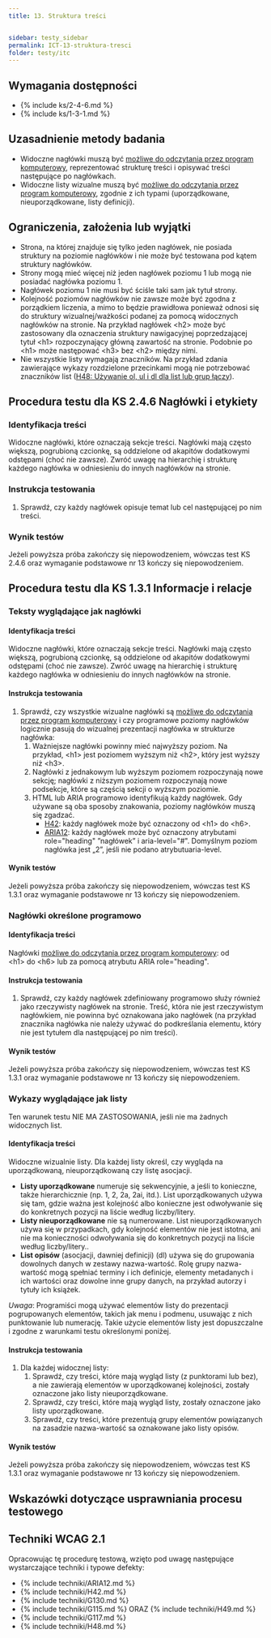 ```yaml
---
title: 13. Struktura treści


sidebar: testy_sidebar
permalink: ICT-13-struktura-tresci
folder: testy/itc
---
```


## Wymagania dostępności
- {% include ks/2-4-6.md %}
- {% include ks/1-3-1.md %}

## Uzasadnienie metody badania

-   Widoczne nagłówki muszą być [możliwe do odczytania przez program komputerowy](https://www.w3.org/TR/WCAG21/#dfn-programmatically-determinable), reprezentować strukturę treści i opisywać treści następujące po nagłówkach.
-   Widoczne listy wizualne  muszą być [możliwe do odczytania przez program komputerowy](https://www.w3.org/TR/WCAG21/#dfn-programmatically-determinable), zgodnie z ich typami (uporządkowane, nieuporządkowane, listy definicji).

## Ograniczenia, założenia lub wyjątki

-   Strona, na której znajduje się tylko jeden nagłówek, nie posiada struktury na poziomie nagłówków i nie może być testowana pod kątem struktury nagłówków.
-   Strony mogą mieć więcej niż jeden nagłówek poziomu 1 lub mogą nie posiadać nagłówka poziomu 1.
-   Nagłówek poziomu 1 nie musi być ściśle taki sam jak tytuł strony.
-   Kolejność poziomów nagłówków nie zawsze może być zgodna z porządkiem liczenia, a mimo to będzie prawidłowa ponieważ odnosi się do struktury wizualnej/ważkości podanej za pomocą widocznych nagłówków na stronie. Na przykład nagłówek &lt;h2&gt; może być zastosowany dla oznaczenia struktury nawigacyjnej poprzedzającej tytuł &lt;h1&gt; rozpoczynający główną zawartość na stronie. Podobnie po &lt;h1&gt; może następować &lt;h3&gt; bez &lt;h2&gt; między nimi.
-   Nie wszystkie listy wymagają znaczników. Na przykład zdania zawierające wykazy rozdzielone przecinkami mogą nie potrzebować znaczników list ([H48: Używanie ol, ul i dl dla list lub grup łączy](http://www.w3.org/TR/2016/NOTE-WCAG20-TECHS-20161007/H48)).

## Procedura testu dla KS 2.4.6 Nagłówki i etykiety

### Identyfikacja treści
Widoczne nagłówki, które oznaczają sekcje treści. Nagłówki mają często większą, pogrubioną czcionkę, są oddzielone od akapitów dodatkowymi odstępami (choć nie zawsze). Zwróć uwagę na hierarchię i strukturę każdego nagłówka w odniesieniu do innych nagłówków na stronie.

### Instrukcja testowania
1.  Sprawdź, czy każdy nagłówek opisuje temat lub cel następującej po nim treści.

### Wynik testów
Jeżeli powyższa próba zakończy się niepowodzeniem, wówczas test KS 2.4.6 oraz wymaganie podstawowe nr 13 kończy się niepowodzeniem.

## Procedura testu dla KS 1.3.1 Informacje i relacje

### Teksty wyglądające jak nagłówki

#### Identyfikacja treści
Widoczne nagłówki, które oznaczają sekcje treści. Nagłówki mają często większą, pogrubioną czcionkę, są oddzielone od akapitów dodatkowymi odstępami (choć nie zawsze). Zwróć uwagę na hierarchię i strukturę każdego nagłówka w odniesieniu do innych nagłówków na stronie.

#### Instrukcja testowania
1.  Sprawdź, czy wszystkie wizualne nagłówki są [możliwe do odczytania przez program komputerowy](https://www.w3.org/TR/WCAG21/#dfn-programmatically-determinable) i czy programowe poziomy nagłówków logicznie pasują do wizualnej prezentacji nagłówka w strukturze nagłówka:
    1.  Ważniejsze nagłówki powinny mieć najwyższy poziom. Na przykład, &lt;h1&gt; jest poziomem wyższym niż &lt;h2&gt;, który jest wyższy niż &lt;h3&gt;.
    2.  Nagłówki z jednakowym lub wyższym poziomem rozpoczynają nowe sekcję; nagłówki z niższym poziomem rozpoczynają nowe podsekcje, które są częścią sekcji o wyższym poziomie.
    3.  HTML lub ARIA programowo identyfikują każdy nagłówek. Gdy używane są oba sposoby znakowania, poziomy nagłówków muszą się zgadzać.
        -   [H42](https://www.w3.org/TR/WCAG20-TECHS/H42.html): każdy nagłówek może być oznaczony od &lt;h1&gt; do &lt;h6&gt;.
        -   [ARIA12](https://www.w3.org/TR/WCAG20-TECHS/ARIA12.html): każdy nagłówek może być oznaczony atrybutami role="heading" ”nagłówek” i aria-level="\#\". Domyślnym poziom nagłówka jest „2”, jeśli nie podano atrybutuaria-level.

#### Wynik testów
Jeżeli powyższa próba zakończy się niepowodzeniem, wówczas test KS 1.3.1 oraz wymaganie podstawowe nr 13 kończy się niepowodzeniem.

### Nagłówki określone programowo

#### Identyfikacja treści
Nagłówki [możliwe do odczytania przez program komputerowy](https://www.w3.org/TR/WCAG21/#dfn-programmatically-determinable): od &lt;h1&gt; do &lt;h6&gt; lub za pomocą atrybutu ARIA role="heading".

#### Instrukcja testowania
1.  Sprawdź, czy każdy nagłówek zdefiniowany programowo służy również jako rzeczywisty nagłówek na stronie. Treść, która nie jest rzeczywistym nagłówkiem, nie powinna być oznakowana jako nagłówek (na przykład znacznika nagłówka nie należy używać do podkreślania elementu, który nie jest tytułem dla następującej po nim treści).

#### Wynik testów
Jeżeli powyższa próba zakończy się niepowodzeniem, wówczas test KS 1.3.1 oraz wymaganie podstawowe nr 13 kończy się niepowodzeniem.

### Wykazy wyglądające jak listy
Ten warunek testu NIE MA ZASTOSOWANIA, jeśli nie ma żadnych widocznych list.

#### Identyfikacja treści
Widoczne wizualnie listy. Dla każdej listy określ, czy wygląda na uporządkowaną, nieuporządkowaną czy listę asocjacji.
-   **Listy uporządkowane** numeruje się sekwencyjnie, a jeśli to konieczne, także hierarchicznie (np. 1, 2, 2a, 2ai, itd.). List uporządkowanych używa się tam, gdzie ważna jest kolejność albo konieczne jest odwoływanie się do konkretnych pozycji na liście według liczby/litery.
-   **Listy nieuporządkowane** nie są numerowane. List nieuporządkowanych używa się w przypadkach, gdy kolejność elementów nie jest istotna, ani nie ma konieczności odwoływania się do konkretnych pozycji na liście według liczby/litery..
-   **List opisów** (asocjacji, dawniej definicji) (dl) używa się do grupowania dowolnych danych w zestawy nazwa-wartość. Rolę grupy nazwa-wartość mogą spełniać terminy i ich definicje, elementy metadanych i ich wartości oraz dowolne inne grupy danych, na przykład autorzy i tytuły ich książek.

*Uwaga*: Programiści mogą używać elementów listy do prezentacji pogrupowanych elementów, takich jak menu i podmenu, usuwając z nich punktowanie lub numerację. Takie użycie elementów listy jest dopuszczalne i zgodne z warunkami testu określonymi poniżej.

#### Instrukcja testowania
1.  Dla każdej widocznej listy:
    1.  Sprawdź, czy treści, które mają wygląd listy (z punktorami lub bez), a nie zawierają elementów w uporządkowanej kolejności, zostały oznaczone jako listy nieuporządkowane.
    2.  Sprawdź, czy treści, które mają wygląd listy, zostały oznaczone jako listy uporządkowane.
    3.  Sprawdź, czy treści, które prezentują grupy elementów powiązanych na zasadzie nazwa-wartość sa oznakowane jako listy opisów.

#### Wynik testów
Jeżeli powyższa próba zakończy się niepowodzeniem, wówczas test KS 1.3.1 oraz wymaganie podstawowe nr 13 kończy się niepowodzeniem.

##  Wskazówki dotyczące usprawniania procesu testowego

## Techniki WCAG 2.1
Opracowując tę procedurę testową, wzięto pod uwagę następujące wystarczające techniki i typowe defekty:

- {% include techniki/ARIA12.md %}
- {% include techniki/H42.md %}
- {% include techniki/G130.md %}
- {% include techniki/G115.md %} ORAZ {% include techniki/H49.md %}
- {% include techniki/G117.md %}
- {% include techniki/H48.md %}
